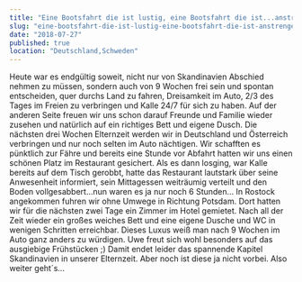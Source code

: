 ```yaml
---
title: "Eine Bootsfahrt die ist lustig, eine Bootsfahrt die ist...anstrengend!"
slug: "eine-bootsfahrt-die-ist-lustig-eine-bootsfahrt-die-ist-anstrengend"
date: "2018-07-27"
published: true
location: "Deutschland,Schweden"
---
```


Heute war es endgültig soweit, nicht nur von Skandinavien Abschied nehmen zu müssen, sondern auch von 9 Wochen frei sein und spontan entscheiden, quer durchs Land zu fahren, Dreisamkeit im Auto, 2/3 des Tages im Freien zu verbringen und Kalle 24/7 für sich zu haben. Auf der anderen Seite freuen wir uns schon darauf Freunde und Familie wieder zusehen und natürlich auf ein richtiges Bett und eigene Dusch. Die nächsten drei Wochen Elternzeit werden wir in Deutschland und Österreich verbringen und nur noch selten im Auto nächtigen.
Wir schafften es pünktlich zur Fähre und bereits eine Stunde vor Abfahrt hatten wir uns einen schönen Platz im Restaurant gesichert. Als es dann losging, war Kalle bereits auf dem Tisch gerobbt, hatte das Restaurant lautstark über seine Anwesenheit informiert, sein Mittagessen weiträumig verteilt und den Boden vollgesabbert...nun waren es ja nur noch 6 Stunden...
In Rostock angekommen fuhren wir ohne Umwege in Richtung Potsdam. Dort hatten wir für die nächsten zwei Tage ein Zimmer im Hotel gemietet. Nach all der Zeit wieder ein großes weiches Bett und eine eigene Dusche und WC in wenigen Schritten erreichbar. Dieses Luxus weiß man nach 9 Wochen im Auto ganz anders zu würdigen. Uwe freut sich wohl besonders auf das ausgiebige Frühstücken ;)
Damit endet leider das spannende Kapitel Skandinavien in unserer Elternzeit. Aber noch ist diese ja nicht vorbei. Also weiter geht´s...